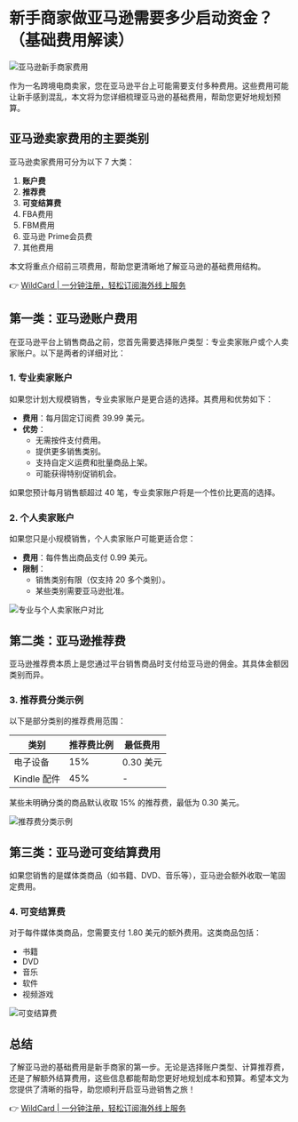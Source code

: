 # 新手商家做亚马逊需要多少启动资金？（基础费用解读）

![亚马逊新手商家费用](https://bbtdd.com/img/854717350985.webp)

作为一名跨境电商卖家，您在亚马逊平台上可能需要支付多种费用。这些费用可能让新手感到混乱，本文将为您详细梳理亚马逊的基础费用，帮助您更好地规划预算。

## 亚马逊卖家费用的主要类别

亚马逊卖家费用可分为以下 7 大类：

1. **账户费**
2. **推荐费**
3. **可变结算费**
4. FBA费用
5. FBM费用
6. 亚马逊 Prime会员费
7. 其他费用

本文将重点介绍前三项费用，帮助您更清晰地了解亚马逊的基础费用结构。

👉 [WildCard | 一分钟注册，轻松订阅海外线上服务](https://bbtdd.com/WildCard)

## 第一类：亚马逊账户费用

在亚马逊平台上销售商品之前，您首先需要选择账户类型：专业卖家账户或个人卖家账户。以下是两者的详细对比：

### 1. 专业卖家账户

如果您计划大规模销售，专业卖家账户是更合适的选择。其费用和优势如下：

- **费用**：每月固定订阅费 39.99 美元。
- **优势**：
  - 无需按件支付费用。
  - 提供更多销售类别。
  - 支持自定义运费和批量商品上架。
  - 可能获得特别促销机会。

如果您预计每月销售额超过 40 笔，专业卖家账户将是一个性价比更高的选择。

### 2. 个人卖家账户

如果您只是小规模销售，个人卖家账户可能更适合您：

- **费用**：每件售出商品支付 0.99 美元。
- **限制**：
  - 销售类别有限（仅支持 20 多个类别）。
  - 某些类别需要亚马逊批准。

![专业与个人卖家账户对比](https://bbtdd.com/img/8936139447.webp)

## 第二类：亚马逊推荐费

亚马逊推荐费本质上是您通过平台销售商品时支付给亚马逊的佣金。其具体金额因类别而异。

### 3. 推荐费分类示例

以下是部分类别的推荐费用范围：

| 类别        | 推荐费比例 | 最低费用 |
| ----------- | ---------- | -------- |
| 电子设备    | 15%        | 0.30 美元 |
| Kindle 配件 | 45%        | -        |

某些未明确分类的商品默认收取 15% 的推荐费，最低为 0.30 美元。

![推荐费分类示例](https://bbtdd.com/img/461793838.webp)

## 第三类：亚马逊可变结算费用

如果您销售的是媒体类商品（如书籍、DVD、音乐等），亚马逊会额外收取一笔固定费用。

### 4. 可变结算费

对于每件媒体类商品，您需要支付 1.80 美元的额外费用。这类商品包括：

- 书籍
- DVD
- 音乐
- 软件
- 视频游戏

![可变结算费](https://bbtdd.com/img/796160738787988.webp)

## 总结

了解亚马逊的基础费用是新手商家的第一步。无论是选择账户类型、计算推荐费，还是了解额外结算费用，这些信息都能帮助您更好地规划成本和预算。希望本文为您提供了清晰的指导，助您顺利开启亚马逊销售之旅！

👉 [WildCard | 一分钟注册，轻松订阅海外线上服务](https://bbtdd.com/WildCard)